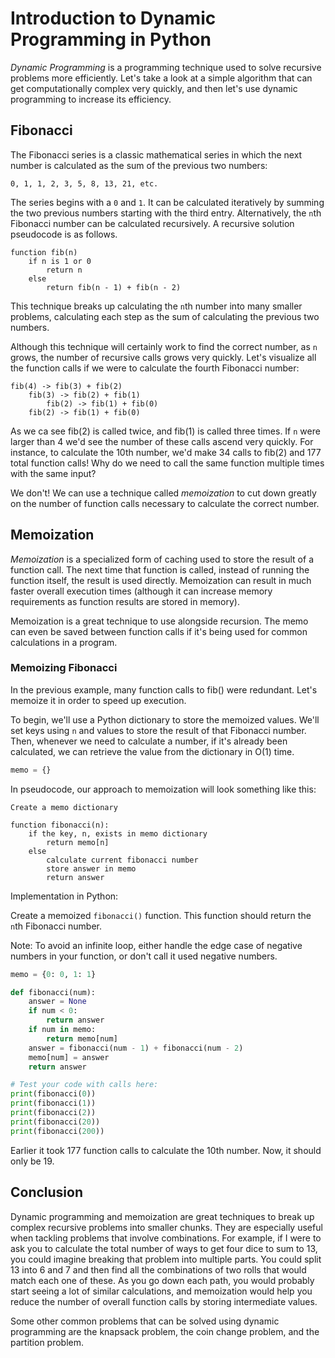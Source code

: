 # Introduction to Dynamic Programming in Python

_Dynamic Programming_ is a programming technique used to solve recursive problems more efficiently. Let's take a look at a simple algorithm that can get computationally complex very quickly, and then let's use dynamic programming to increase its efficiency.

## Fibonacci

The Fibonacci series is a classic mathematical series in which the next number is calculated as the sum of the previous two numbers:

```
0, 1, 1, 2, 3, 5, 8, 13, 21, etc.
```

The series begins with a `0` and `1`. It can be calculated iteratively by summing the two previous numbers starting with the third entry. Alternatively, the `n`th Fibonacci number can be calculated recursively. A recursive solution pseudocode is as follows.

```
function fib(n)
    if n is 1 or 0
        return n
    else
        return fib(n - 1) + fib(n - 2)
```

This technique breaks up calculating the `n`th number into many smaller problems, calculating each step as the sum of calculating the previous two numbers.

Although this technique will certainly work to find the correct number, as `n` grows, the number of recursive calls grows very quickly. Let's visualize all the function calls if we were to calculate the fourth Fibonacci number:

```
fib(4) -> fib(3) + fib(2)
    fib(3) -> fib(2) + fib(1)
        fib(2) -> fib(1) + fib(0)
    fib(2) -> fib(1) + fib(0)
```

As we ca see fib(2) is called twice, and fib(1) is called three times. If `n` were larger than 4 we'd see the number of these calls ascend very quickly. For instance, to calculate the 10th number, we'd make 34 calls to fib(2) and 177 total function calls! Why do we need to call the same function multiple times with the same input?

We don't! We can use a technique called _memoization_ to cut down greatly on the number of function calls necessary to calculate the correct number.

## Memoization

_Memoization_ is a specialized form of caching used to store the result of a function call. The next time that function is called, instead of running the function itself, the result is used directly. Memoization can result in much faster overall execution times (although it can increase memory requirements as function results are stored in memory).

Memoization is a great technique to use alongside recursion. The memo can even be saved between function calls if it's being used for common calculations in a program.

### Memoizing Fibonacci

In the previous example, many function calls to fib() were redundant. Let's memoize it in order to speed up execution.

To begin, we'll use a Python dictionary to store the memoized values. We'll set keys using `n` and values to store the result of that Fibonacci number. Then, whenever we need to calculate a number, if it's already been calculated, we can retrieve the value from the dictionary in O(1) time.

```python
memo = {}
```

In pseudocode, our approach to memoization will look something like this:

```
Create a memo dictionary

function fibonacci(n):
    if the key, n, exists in memo dictionary
        return memo[n]
    else
        calculate current fibonacci number
        store answer in memo
        return answer
```

Implementation in Python:

Create a memoized `fibonacci()` function. This function should return the `n`th Fibonacci number.

Note: To avoid an infinite loop, either handle the edge case of negative numbers in your function, or don't call it used negative numbers.

```python
memo = {0: 0, 1: 1}

def fibonacci(num):
    answer = None
    if num < 0:
        return answer
    if num in memo:
        return memo[num]
    answer = fibonacci(num - 1) + fibonacci(num - 2)
    memo[num] = answer
    return answer

# Test your code with calls here:
print(fibonacci(0))
print(fibonacci(1))
print(fibonacci(2))
print(fibonacci(20))
print(fibonacci(200))
```

Earlier it took 177 function calls to calculate the 10th number. Now, it should only be 19.

## Conclusion

Dynamic programming and memoization are great techniques to break up complex recursive problems into smaller chunks. They are especially useful when tackling problems that involve combinations. For example, if I were to ask you to calculate the total number of ways to get four dice to sum to 13, you could imagine breaking that problem into multiple parts. You could split 13 into 6 and 7 and then find all the combinations of two rolls that would match each one of these. As you go down each path, you would probably start seeing a lot of similar calculations, and memoization would help you reduce the number of overall function calls by storing intermediate values.

Some other common problems that can be solved using dynamic programming are the knapsack problem, the coin change problem, and the partition problem.
